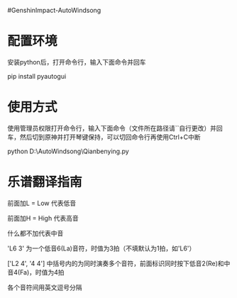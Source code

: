 #GenshinImpact-AutoWindsong

# 配置环境
安装python后，打开命令行，输入下面命令并回车

pip install pyautogui
# 使用方式
使用管理员权限打开命令行，输入下面命令（文件所在路径请``自行更改）并回车，然后切到原神并打开琴键保持，可以切回命令行再使用Ctrl+C中断

python D:\AutoWindsong\Qianbenying.py
# 乐谱翻译指南
前面加L = Low 代表低音

前面加H = High 代表高音

什么都不加代表中音

'L6 3' 为一个低音6(La)音符，时值为3拍（不填默认为1拍，如'L6'）

['L2 4', '4 4'] 中括号内的为同时演奏多个音符，前面标识同时按下低音2(Re)和中音4(Fa)，时值为4拍

各个音符间用英文逗号分隔